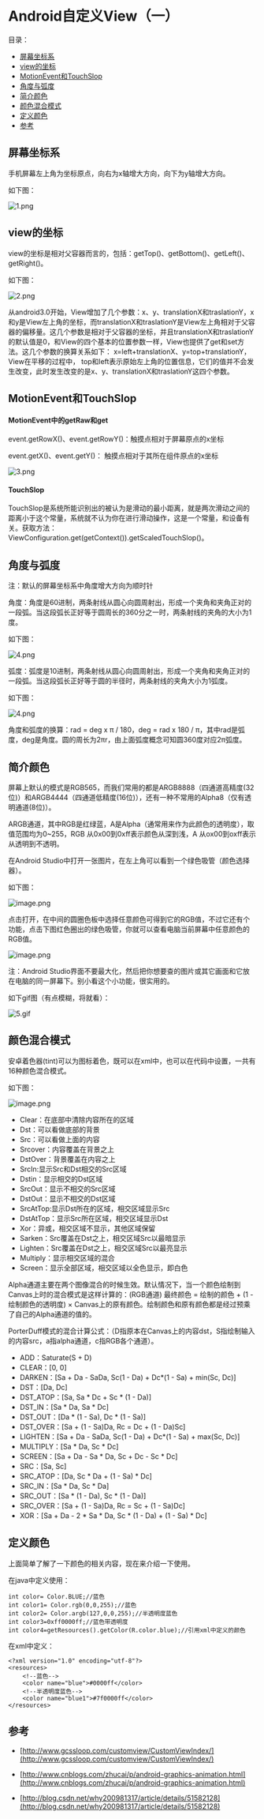 # Android自定义View（一）

目录：

- [屏幕坐标系](#屏幕坐标系)
- [view的坐标](#view的坐标)
- [MotionEvent和TouchSlop](#motionevent和touchslop)
- [角度与弧度](#角度与弧度)
- [简介颜色](#简介颜色)
- [颜色混合模式](#颜色混合模式)
- [定义颜色](#定义颜色)
- [参考](#参考)

## 屏幕坐标系

手机屏幕左上角为坐标原点，向右为x轴增大方向，向下为y轴增大方向。

如下图：

![1.png](https://upload-images.jianshu.io/upload_images/6025530-0ad7a028d14ead9a.png?imageMogr2/auto-orient/strip%7CimageView2/2/w/1240)

## view的坐标

view的坐标是相对父容器而言的，包括：getTop()、getBottom()、getLeft()、getRight()。

如下图：

![2.png](https://upload-images.jianshu.io/upload_images/6025530-3915e3c650d35ffe.png?imageMogr2/auto-orient/strip%7CimageView2/2/w/1240)

从android3.0开始，View增加了几个参数：x、y、translationX和traslationY，x和y是View左上角的坐标，而translationX和traslationY是View左上角相对于父容器的偏移量。这几个参数是相对于父容器的坐标，并且translationX和traslationY的默认值是0，和View的四个基本的位置参数一样，View也提供了get和set方法。这几个参数的换算关系如下：
x=left+translationX、y=top+translationY，View在平移的过程中， top和left表示原始左上角的位置信息，它们的值并不会发生改变，此时发生改变的是x、y、translationX和traslationY这四个参数。

## MotionEvent和TouchSlop

#### MotionEvent中的getRaw和get

event.getRowX()、event.getRowY()：触摸点相对于屏幕原点的x坐标

event.getX()、event.getY()： 触摸点相对于其所在组件原点的x坐标

![3.png](https://upload-images.jianshu.io/upload_images/6025530-56c44a9c570205a3.png?imageMogr2/auto-orient/strip%7CimageView2/2/w/1240)

#### TouchSlop

TouchSlop是系统所能识别出的被认为是滑动的最小距离，就是两次滑动之间的距离小于这个常量，系统就不认为你在进行滑动操作，这是一个常量，和设备有关。获取方法：ViewConfiguration.get(getContext()).getScaledTouchSlop()。

## 角度与弧度

注：默认的屏幕坐标系中角度增大方向为顺时针

角度：角度是60进制，两条射线从圆心向圆周射出，形成一个夹角和夹角正对的一段弧。当这段弧长正好等于圆周长的360分之一时，两条射线的夹角的大小为1度。

如下图：

![4.png](https://upload-images.jianshu.io/upload_images/6025530-1a2d61afbea4bf4d.png?imageMogr2/auto-orient/strip%7CimageView2/2/w/1240)

弧度：弧度是10进制，两条射线从圆心向圆周射出，形成一个夹角和夹角正对的一段弧。当这段弧长正好等于圆的半径时，两条射线的夹角大小为1弧度。

如下图：

![4.png](https://upload-images.jianshu.io/upload_images/6025530-ae2d945fcaaa0280.png?imageMogr2/auto-orient/strip%7CimageView2/2/w/1240)

角度和弧度的换算：rad = deg x π / 180，deg = rad x 180 / π，其中rad是弧度，deg是角度。圆的周长为2πr，由上面弧度概念可知圆360度对应2π弧度。

## 简介颜色

屏幕上默认的模式是RGB565，而我们常用的都是ARGB8888（四通道高精度(32位)）和ARGB4444（四通道低精度(16位)），还有一种不常用的Alpha8（仅有透明通道(8位)）。

ARGB通道，其中RGB是红绿蓝，A是Alpha（通常用来作为此颜色的透明度），取值范围均为0~255，RGB 从0x00到0xff表示颜色从深到浅，A 从ox00到oxff表示从透明到不透明。

在Android Studio中打开一张图片，在左上角可以看到一个绿色吸管（颜色选择器）。 

如下图：

![image.png](https://upload-images.jianshu.io/upload_images/6025530-7d0c06a9eb3ca7b5.png?imageMogr2/auto-orient/strip%7CimageView2/2/w/1240)

点击打开，在中间的圆圈色板中选择任意颜色可得到它的RGB值，不过它还有个功能，点击下图红色圈出的绿色吸管，你就可以查看电脑当前屏幕中任意颜色的RGB值。

![image.png](https://upload-images.jianshu.io/upload_images/6025530-85456ea32c4f6e66.png?imageMogr2/auto-orient/strip%7CimageView2/2/w/1240)

注：Android Studio界面不要最大化，然后把你想要查的图片或其它画面和它放在电脑的同一屏幕下。别小看这个小功能，很实用的。

如下gif图（有点模糊，将就看）：

![5.gif](https://upload-images.jianshu.io/upload_images/6025530-249f6f4041e77b78.gif?imageMogr2/auto-orient/strip)

## 颜色混合模式

安卓着色器(tint)可以为图标着色，既可以在xml中，也可以在代码中设置，一共有16种颜色混合模式。

如下图：

![image.png](https://upload-images.jianshu.io/upload_images/6025530-54ed2b581e9cdb32.png?imageMogr2/auto-orient/strip%7CimageView2/2/w/1240)

- Clear：在底部中清除内容所在的区域
- Dst：可以看做底部的背景
- Src：可以看做上面的内容
- Srcover：内容覆盖在背景之上
- DstOver：背景覆盖在内容之上
- SrcIn:显示Src和Dst相交的Src区域
- Dstin：显示相交的Dst区域
- SrcOut：显示不相交的Src区域
- DstOut：显示不相交的Dst区域
- SrcAtTop:显示Dst所在的区域，相交区域显示Src
- DstAtTop：显示Src所在区域，相交区域显示Dst
- Xor：异或，相交区域不显示，其他区域保留
- Sarken：Src覆盖在Dst之上，相交区域Src以最暗显示
- Lighten：Src覆盖在Dst之上，相交区域Src以最亮显示
- Multiply：显示相交区域的混合
- Screen：显示全部区域，相交区域以全色显示，即白色

Alpha通道主要在两个图像混合的时候生效。默认情况下，当一个颜色绘制到Canvas上时的混合模式是这样计算的：(RGB通道) 最终颜色 = 绘制的颜色 + (1 - 绘制颜色的透明度) × Canvas上的原有颜色。绘制颜色和原有颜色都是经过预乘了自己的Alpha通道的值的。

PorterDuff模式的混合计算公式：（D指原本在Canvas上的内容dst，S指绘制输入的内容src，a指alpha通道，c指RGB各个通道）。

- ADD：Saturate(S + D)
- CLEAR：[0, 0]
- DARKEN：[Sa + Da - SaDa, Sc(1 - Da) + Dc*(1 - Sa) + min(Sc, Dc)]
- DST：[Da, Dc]
- DST_ATOP：[Sa, Sa * Dc + Sc * (1 - Da)]
- DST_IN：[Sa * Da, Sa * Dc]
- DST_OUT：[Da * (1 - Sa), Dc * (1 - Sa)]
- DST_OVER：[Sa + (1 - Sa)Da, Rc = Dc + (1 - Da)Sc]
- LIGHTEN：[Sa + Da - SaDa, Sc(1 - Da) + Dc*(1 - Sa) + max(Sc, Dc)]
- MULTIPLY：[Sa * Da, Sc * Dc]
- SCREEN：[Sa + Da - Sa * Da, Sc + Dc - Sc * Dc]
- SRC：[Sa, Sc]
- SRC_ATOP：[Da, Sc * Da + (1 - Sa) * Dc]
- SRC_IN：[Sa * Da, Sc * Da]
- SRC_OUT：[Sa * (1 - Da), Sc * (1 - Da)]
- SRC_OVER：[Sa + (1 - Sa)Da, Rc = Sc + (1 - Sa)Dc]
- XOR：[Sa + Da - 2 * Sa * Da, Sc * (1 - Da) + (1 - Sa) * Dc]

## 定义颜色

上面简单了解了一下颜色的相关内容，现在来介绍一下使用。

在java中定义使用：

```
int color= Color.BLUE;//蓝色
int color1= Color.rgb(0,0,255);//蓝色
int color2= Color.argb(127,0,0,255);//半透明度蓝色
int color3=0xff0000ff;//蓝色带透明度
int color4=getResources().getColor(R.color.blue);//引用xml中定义的颜色
```

在xml中定义：

```
<?xml version="1.0" encoding="utf-8"?>
<resources>
    <!--蓝色-->
    <color name="blue">#0000ff</color>
    <!--半透明度蓝色-->
    <color name="blue1">#7f0000ff</color>
</resources>
```

## 参考

- [http://www.gcssloop.com/customview/CustomViewIndex/](http://www.gcssloop.com/customview/CustomViewIndex/)

- [http://www.cnblogs.com/zhucai/p/android-graphics-animation.html](http://www.cnblogs.com/zhucai/p/android-graphics-animation.html)

- [http://blog.csdn.net/why200981317/article/details/51582128](http://blog.csdn.net/why200981317/article/details/51582128)

